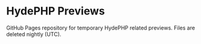 # HydePHP Previews

GitHub Pages repository for temporary HydePHP related previews. Files are deleted nightly (UTC).
